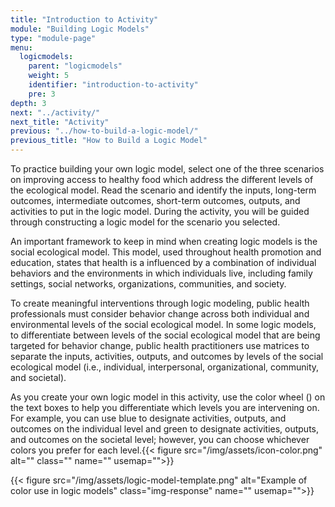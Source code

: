 ```yaml
---
title: "Introduction to Activity"
module: "Building Logic Models"
type: "module-page"
menu:
  logicmodels:
    parent: "logicmodels"
    weight: 5
    identifier: "introduction-to-activity"
    pre: 3
depth: 3
next: "../activity/"
next_title: "Activity"
previous: "../how-to-build-a-logic-model/"
previous_title: "How to Build a Logic Model"
---
```

<div class="logicmodels"><div class="pageblock"><p>To practice building your own logic model, select one of the three scenarios on improving access to healthy food which address the different levels of the ecological model. Read the scenario and identify the inputs, long-term outcomes, intermediate outcomes, short-term outcomes, outputs, and activities to put in the logic model. During the activity, you will be guided through constructing a logic model for the scenario you selected.</p>
<p>An important framework to keep in mind when creating logic models is the social ecological model. This model, used throughout health promotion and education, states that health is a influenced by a combination of individual behaviors and the environments in which individuals live, including family settings, social networks, organizations, communities, and society.</p>
<p>To create meaningful interventions through logic modeling, public health professionals must consider behavior change across both individual and environmental levels of the social ecological model. In some logic models, to differentiate between levels of the social ecological model that are being targeted for behavior change, public health practitioners use matrices to separate the inputs, activities, outputs, and outcomes by levels of the social ecological model (i.e., individual, interpersonal, organizational, community, and societal).</p>
<p>As you create your own logic model in this activity, use the color wheel () on the text boxes to help you differentiate which levels you are intervening on. For example, you can use blue to designate activities, outputs, and outcomes on the individual level and green to designate activities, outputs, and outcomes on the societal level; however, you can choose whichever colors you prefer for each level.{{< figure src="/img/assets/icon-color.png" alt="" class="" name="" usemap="">}}</p>
</div><div class="pageblock">
<div class="caption">
</div>
{{< figure src="/img/assets/logic-model-template.png" alt="Example of color use in logic models" class="img-response" name="" usemap="">}}</div></div>